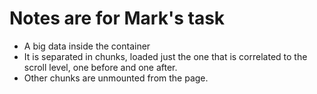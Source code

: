 # Notes are for Mark's task
- A big data inside the container 
- It is separated in chunks, loaded just the one that is correlated to the scroll level, one before and one after.
- Other chunks are unmounted from the page.
